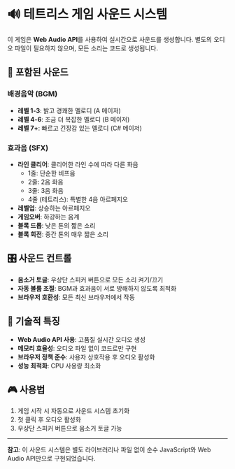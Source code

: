 # 🔊 테트리스 게임 사운드 시스템

이 게임은 **Web Audio API**를 사용하여 실시간으로 사운드를 생성합니다.
별도의 오디오 파일이 필요하지 않으며, 모든 소리는 코드로 생성됩니다.

## 🎵 포함된 사운드

### 배경음악 (BGM)
- **레벨 1-3**: 밝고 경쾌한 멜로디 (A 메이저)
- **레벨 4-6**: 조금 더 복잡한 멜로디 (B 메이저) 
- **레벨 7+**: 빠르고 긴장감 있는 멜로디 (C# 메이저)

### 효과음 (SFX)
- **라인 클리어**: 클리어한 라인 수에 따라 다른 화음
  - 1줄: 단순한 비프음
  - 2줄: 2음 화음
  - 3줄: 3음 화음  
  - 4줄 (테트리스): 특별한 4음 아르페지오
- **레벨업**: 상승하는 아르페지오
- **게임오버**: 하강하는 음계
- **블록 드롭**: 낮은 톤의 짧은 소리
- **블록 회전**: 중간 톤의 매우 짧은 소리

## 🎛️ 사운드 컨트롤

- **음소거 토글**: 우상단 스피커 버튼으로 모든 소리 켜기/끄기
- **자동 볼륨 조절**: BGM과 효과음이 서로 방해하지 않도록 최적화
- **브라우저 호환성**: 모든 최신 브라우저에서 작동

## 🔧 기술적 특징

- **Web Audio API 사용**: 고품질 실시간 오디오 생성
- **메모리 효율성**: 오디오 파일 없이 코드로만 구현
- **브라우저 정책 준수**: 사용자 상호작용 후 오디오 활성화
- **성능 최적화**: CPU 사용량 최소화

## 🎮 사용법

1. 게임 시작 시 자동으로 사운드 시스템 초기화
2. 첫 클릭 후 오디오 활성화
3. 우상단 스피커 버튼으로 음소거 토글 가능

---

**참고**: 이 사운드 시스템은 별도 라이브러리나 파일 없이 순수 JavaScript와 Web Audio API만으로 구현되었습니다.